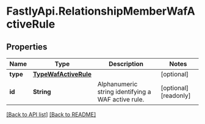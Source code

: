 # FastlyApi.RelationshipMemberWafActiveRule

## Properties

Name | Type | Description | Notes
------------ | ------------- | ------------- | -------------
**type** | [**TypeWafActiveRule**](TypeWafActiveRule.md) |  | [optional] 
**id** | **String** | Alphanumeric string identifying a WAF active rule. | [optional] [readonly] 



[[Back to API list]](../../README.md#endpoints) [[Back to README]](../../README.md)
